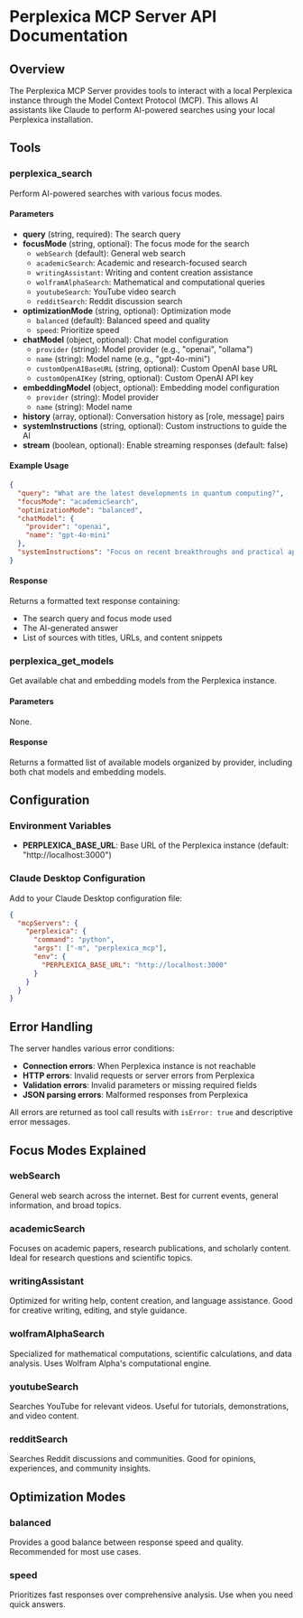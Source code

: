 # Perplexica MCP Server API Documentation

## Overview

The Perplexica MCP Server provides tools to interact with a local Perplexica instance through the Model Context Protocol (MCP). This allows AI assistants like Claude to perform AI-powered searches using your local Perplexica installation.

## Tools

### perplexica_search

Perform AI-powered searches with various focus modes.

#### Parameters

- **query** (string, required): The search query
- **focusMode** (string, optional): The focus mode for the search
  - `webSearch` (default): General web search
  - `academicSearch`: Academic and research-focused search
  - `writingAssistant`: Writing and content creation assistance
  - `wolframAlphaSearch`: Mathematical and computational queries
  - `youtubeSearch`: YouTube video search
  - `redditSearch`: Reddit discussion search
- **optimizationMode** (string, optional): Optimization mode
  - `balanced` (default): Balanced speed and quality
  - `speed`: Prioritize speed
- **chatModel** (object, optional): Chat model configuration
  - `provider` (string): Model provider (e.g., "openai", "ollama")
  - `name` (string): Model name (e.g., "gpt-4o-mini")
  - `customOpenAIBaseURL` (string, optional): Custom OpenAI base URL
  - `customOpenAIKey` (string, optional): Custom OpenAI API key
- **embeddingModel** (object, optional): Embedding model configuration
  - `provider` (string): Model provider
  - `name` (string): Model name
- **history** (array, optional): Conversation history as [role, message] pairs
- **systemInstructions** (string, optional): Custom instructions to guide the AI
- **stream** (boolean, optional): Enable streaming responses (default: false)

#### Example Usage

```json
{
  "query": "What are the latest developments in quantum computing?",
  "focusMode": "academicSearch",
  "optimizationMode": "balanced",
  "chatModel": {
    "provider": "openai",
    "name": "gpt-4o-mini"
  },
  "systemInstructions": "Focus on recent breakthroughs and practical applications"
}
```

#### Response

Returns a formatted text response containing:
- The search query and focus mode used
- The AI-generated answer
- List of sources with titles, URLs, and content snippets

### perplexica_get_models

Get available chat and embedding models from the Perplexica instance.

#### Parameters

None.

#### Response

Returns a formatted list of available models organized by provider, including both chat models and embedding models.

## Configuration

### Environment Variables

- **PERPLEXICA_BASE_URL**: Base URL of the Perplexica instance (default: "http://localhost:3000")

### Claude Desktop Configuration

Add to your Claude Desktop configuration file:

```json
{
  "mcpServers": {
    "perplexica": {
      "command": "python",
      "args": ["-m", "perplexica_mcp"],
      "env": {
        "PERPLEXICA_BASE_URL": "http://localhost:3000"
      }
    }
  }
}
```

## Error Handling

The server handles various error conditions:

- **Connection errors**: When Perplexica instance is not reachable
- **HTTP errors**: Invalid requests or server errors from Perplexica
- **Validation errors**: Invalid parameters or missing required fields
- **JSON parsing errors**: Malformed responses from Perplexica

All errors are returned as tool call results with `isError: true` and descriptive error messages.

## Focus Modes Explained

### webSearch
General web search across the internet. Best for current events, general information, and broad topics.

### academicSearch
Focuses on academic papers, research publications, and scholarly content. Ideal for research questions and scientific topics.

### writingAssistant
Optimized for writing help, content creation, and language assistance. Good for creative writing, editing, and style guidance.

### wolframAlphaSearch
Specialized for mathematical computations, scientific calculations, and data analysis. Uses Wolfram Alpha's computational engine.

### youtubeSearch
Searches YouTube for relevant videos. Useful for tutorials, demonstrations, and video content.

### redditSearch
Searches Reddit discussions and communities. Good for opinions, experiences, and community insights.

## Optimization Modes

### balanced
Provides a good balance between response speed and quality. Recommended for most use cases.

### speed
Prioritizes fast responses over comprehensive analysis. Use when you need quick answers.